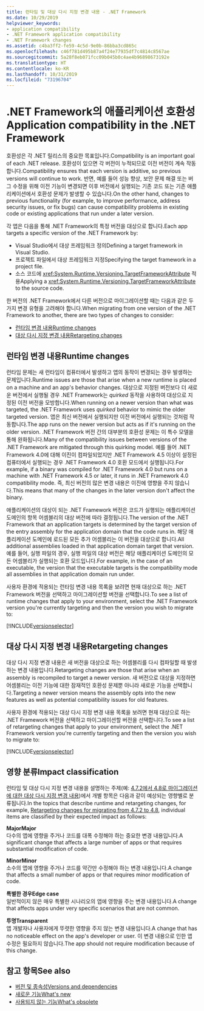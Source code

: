 ```yaml
---
title: 런타임 및 대상 다시 지정 변경 내용 - .NET Framework
ms.date: 10/29/2019
helpviewer_keywords:
- application compatibility
- .NET Framework application compatibility
- .NET Framework changes
ms.assetid: c4ba3ff2-fe59-4c5d-9e0b-86bba3cd865c
ms.openlocfilehash: c46f781d495b87a4f24e77935df7c4814c8567ae
ms.sourcegitcommit: 5a28f8eb071fcc09b045b0c4ae4b96898673192e
ms.translationtype: HT
ms.contentlocale: ko-KR
ms.lasthandoff: 10/31/2019
ms.locfileid: "73196704"
---
```

# <a name="application-compatibility-in-the-net-framework"></a><span data-ttu-id="15c1c-102">.NET Framework의 애플리케이션 호환성</span><span class="sxs-lookup"><span data-stu-id="15c1c-102">Application compatibility in the .NET Framework</span></span>

<span data-ttu-id="15c1c-103">호환성은 각 .NET 릴리스의 중요한 목표입니다.</span><span class="sxs-lookup"><span data-stu-id="15c1c-103">Compatibility is an important goal of each .NET release.</span></span> <span data-ttu-id="15c1c-104">호환성이 있으면 각 버전이 누적되므로 이전 버전이 계속 작동합니다.</span><span class="sxs-lookup"><span data-stu-id="15c1c-104">Compatibility ensures that each version is additive, so previous versions will continue to work.</span></span> <span data-ttu-id="15c1c-105">반면, 예를 들어 성능 향상, 보안 문제 해결 또는 버그 수정을 위해 이전 기능이 변경되면 이후 버전에서 실행되는 기존 코드 또는 기존 애플리케이션에서 호환성 문제가 발생할 수 있습니다.</span><span class="sxs-lookup"><span data-stu-id="15c1c-105">On the other hand, changes to previous functionality (for example, to improve performance, address security issues, or fix bugs) can cause compatibility problems in existing code or existing applications that run under a later version.</span></span>

<span data-ttu-id="15c1c-106">각 앱은 다음을 통해 .NET Framework의 특정 버전을 대상으로 합니다.</span><span class="sxs-lookup"><span data-stu-id="15c1c-106">Each app targets a specific version of the .NET Framework by:</span></span>

- <span data-ttu-id="15c1c-107">Visual Studio에서 대상 프레임워크 정의</span><span class="sxs-lookup"><span data-stu-id="15c1c-107">Defining a target framework in Visual Studio.</span></span>
- <span data-ttu-id="15c1c-108">프로젝트 파일에서 대상 프레임워크 지정</span><span class="sxs-lookup"><span data-stu-id="15c1c-108">Specifying the target framework in a project file.</span></span>
- <span data-ttu-id="15c1c-109">소스 코드에 <xref:System.Runtime.Versioning.TargetFrameworkAttribute> 적용</span><span class="sxs-lookup"><span data-stu-id="15c1c-109">Applying a <xref:System.Runtime.Versioning.TargetFrameworkAttribute> to the source code.</span></span>

<span data-ttu-id="15c1c-110">한 버전의 .NET Framework에서 다른 버전으로 마이그레이션할 때는 다음과 같은 두 가지 변경 유형을 고려해야 합니다.</span><span class="sxs-lookup"><span data-stu-id="15c1c-110">When migrating from one version of the .NET Framework to another, there are two types of changes to consider:</span></span>

- [<span data-ttu-id="15c1c-111">런타임 변경 내용</span><span class="sxs-lookup"><span data-stu-id="15c1c-111">Runtime changes</span></span>](#runtime-changes)
- [<span data-ttu-id="15c1c-112">대상 다시 지정 변경 내용</span><span class="sxs-lookup"><span data-stu-id="15c1c-112">Retargeting changes</span></span>](#retargeting-changes)

## <a name="runtime-changes"></a><span data-ttu-id="15c1c-113">런타임 변경 내용</span><span class="sxs-lookup"><span data-stu-id="15c1c-113">Runtime changes</span></span>

<span data-ttu-id="15c1c-114">런타임 문제는 새 런타임이 컴퓨터에서 발생하고 앱의 동작이 변경되는 경우 발생하는 문제입니다.</span><span class="sxs-lookup"><span data-stu-id="15c1c-114">Runtime issues are those that arise when a new runtime is placed on a machine and an app's behavior changes.</span></span> <span data-ttu-id="15c1c-115">대상으로 지정된 버전보다 더 새로운 버전에서 실행될 경우 .NET Framework는 *quirked* 동작을 사용하여 대상으로 지정된 이전 버전을 모방합니다.</span><span class="sxs-lookup"><span data-stu-id="15c1c-115">When running on a newer version than what was targeted, the .NET Framework uses *quirked* behavior to mimic the older targeted version.</span></span> <span data-ttu-id="15c1c-116">앱은 최신 버전에서 실행되지만 이전 버전에서 실행되는 것처럼 작동합니다.</span><span class="sxs-lookup"><span data-stu-id="15c1c-116">The app runs on the newer version but acts as if it's running on the older version.</span></span> <span data-ttu-id="15c1c-117">.NET Framework 버전 간의 대부분의 호환성 문제는 이 특수 모델을 통해 완화됩니다.</span><span class="sxs-lookup"><span data-stu-id="15c1c-117">Many of the compatibility issues between versions of the .NET Framework are mitigated through this quirking model.</span></span> <span data-ttu-id="15c1c-118">예를 들어 .NET Framework 4.0에 대해 이진이 컴파일되었지만 .NET Framework 4.5 이상이 설정된 컴퓨터에서 실행되는 경우 .NET Framework 4.0 호환 모드에서 실행됩니다.</span><span class="sxs-lookup"><span data-stu-id="15c1c-118">For example, if a binary was compiled for .NET Framework 4.0 but runs on a machine with .NET Framework 4.5 or later, it runs in .NET Framework 4.0 compatibility mode.</span></span> <span data-ttu-id="15c1c-119">즉, 최신 버전의 많은 변경 내용은 이진에 영향을 주지 않습니다.</span><span class="sxs-lookup"><span data-stu-id="15c1c-119">This means that many of the changes in the later version don't affect the binary.</span></span>

<span data-ttu-id="15c1c-120">애플리케이션의 대상이 되는 .NET Framework 버전은 코드가 실행되는 애플리케이션 도메인의 항목 어셈블리의 대상 버전에 따라 결정됩니다.</span><span class="sxs-lookup"><span data-stu-id="15c1c-120">The version of the .NET Framework that an application targets is determined by the target version of the entry assembly for the application domain that the code runs in.</span></span> <span data-ttu-id="15c1c-121">해당 애플리케이션 도메인에 로드된 모든 추가 어셈블리는 이 버전을 대상으로 합니다.</span><span class="sxs-lookup"><span data-stu-id="15c1c-121">All additional assemblies loaded in that application domain target that version.</span></span> <span data-ttu-id="15c1c-122">예를 들어, 실행 파일의 경우, 실행 파일의 대상 버전은 해당 애플리케이션 도메인의 모든 어셈블리가 실행되는 호환 모드입니다.</span><span class="sxs-lookup"><span data-stu-id="15c1c-122">For example, in the case of an executable, the version that the executable targets is the compatibility mode all assemblies in that application domain run under.</span></span>

<span data-ttu-id="15c1c-123">사용자 환경에 적용되는 런타임 변경 내용 목록을 보려면 현재 대상으로 하는 .NET Framework 버전을 선택하고 마이그레이션할 버전을 선택합니다.</span><span class="sxs-lookup"><span data-stu-id="15c1c-123">To see a list of runtime changes that apply to your environment, select the .NET Framework version you're currently targeting and then the version you wish to migrate to:</span></span>

[!INCLUDE[versionselector](../../../includes/migration-guide/runtime/versionselector.md)]

## <a name="retargeting-changes"></a><span data-ttu-id="15c1c-124">대상 다시 지정 변경 내용</span><span class="sxs-lookup"><span data-stu-id="15c1c-124">Retargeting changes</span></span>

<span data-ttu-id="15c1c-125">대상 다시 지정 변경 내용은 새 버전을 대상으로 하는 어셈블리를 다시 컴파일할 때 발생하는 변경 내용입니다.</span><span class="sxs-lookup"><span data-stu-id="15c1c-125">Retargeting changes are those that arise when an assembly is recompiled to target a newer version.</span></span> <span data-ttu-id="15c1c-126">새 버전으로 대상을 지정하면 어셈블리는 이전 기능에 대한 잠재적인 호환성 문제뿐 아니라 새로운 기능을 선택합니다.</span><span class="sxs-lookup"><span data-stu-id="15c1c-126">Targeting a newer version means the assembly opts into the new features as well as potential compatibility issues for old features.</span></span>

<span data-ttu-id="15c1c-127">사용자 환경에 적용되는 대상 다시 지정 변경 내용 목록을 보려면 현재 대상으로 하는 .NET Framework 버전을 선택하고 마이그레이션할 버전을 선택합니다.</span><span class="sxs-lookup"><span data-stu-id="15c1c-127">To see a list of retargeting changes that apply to your environment, select the .NET Framework version you're currently targeting and then the version you wish to migrate to:</span></span>

[!INCLUDE[versionselector](../../../includes/migration-guide/retargeting/versionselector.md)]

## <a name="impact-classification"></a><span data-ttu-id="15c1c-128">영향 분류</span><span class="sxs-lookup"><span data-stu-id="15c1c-128">Impact classification</span></span>

<span data-ttu-id="15c1c-129">런타임 및 대상 다시 지정 변경 내용을 설명하는 주제(예: [4.7.2에서 4.8로 마이그레이션에 대한 대상 다시 지정 변경 내용](retargeting/4.7.2-4.8.md))에서 개별 항목은 다음과 같이 예상되는 영향별로 분류됩니다.</span><span class="sxs-lookup"><span data-stu-id="15c1c-129">In the topics that describe runtime and retargeting changes, for example, [Retargeting changes for migrating from 4.7.2 to 4.8](retargeting/4.7.2-4.8.md), individual items are classified by their expected impact as follows:</span></span>

<span data-ttu-id="15c1c-130">**Major**</span><span class="sxs-lookup"><span data-stu-id="15c1c-130">**Major**</span></span>\
<span data-ttu-id="15c1c-131">다수의 앱에 영향을 주거나 코드를 대폭 수정해야 하는 중요한 변경 내용입니다.</span><span class="sxs-lookup"><span data-stu-id="15c1c-131">A significant change that affects a large number of apps or that requires substantial modification of code.</span></span>

<span data-ttu-id="15c1c-132">**Minor**</span><span class="sxs-lookup"><span data-stu-id="15c1c-132">**Minor**</span></span>\
<span data-ttu-id="15c1c-133">소수의 앱에 영향을 주거나 코드를 약간만 수정해야 하는 변경 내용입니다.</span><span class="sxs-lookup"><span data-stu-id="15c1c-133">A change that affects a small number of apps or that requires minor modification of code.</span></span>

<span data-ttu-id="15c1c-134">**특별한 경우**</span><span class="sxs-lookup"><span data-stu-id="15c1c-134">**Edge case**</span></span>\
<span data-ttu-id="15c1c-135">일반적이지 않은 매우 특별한 시나리오의 앱에 영향을 주는 변경 내용입니다.</span><span class="sxs-lookup"><span data-stu-id="15c1c-135">A change that affects apps under very specific scenarios that are not common.</span></span>

<span data-ttu-id="15c1c-136">**투명**</span><span class="sxs-lookup"><span data-stu-id="15c1c-136">**Transparent**</span></span>\
<span data-ttu-id="15c1c-137">앱 개발자나 사용자에게 뚜렷한 영향을 주지 않는 변경 내용입니다.</span><span class="sxs-lookup"><span data-stu-id="15c1c-137">A change that has no noticeable effect on the app's developer or user.</span></span> <span data-ttu-id="15c1c-138">이 변경 내용으로 인한 앱 수정은 필요하지 않습니다.</span><span class="sxs-lookup"><span data-stu-id="15c1c-138">The app should not require modification because of this change.</span></span>

## <a name="see-also"></a><span data-ttu-id="15c1c-139">참고 항목</span><span class="sxs-lookup"><span data-stu-id="15c1c-139">See also</span></span>

- [<span data-ttu-id="15c1c-140">버전 및 종속성</span><span class="sxs-lookup"><span data-stu-id="15c1c-140">Versions and dependencies</span></span>](versions-and-dependencies.md)
- [<span data-ttu-id="15c1c-141">새로운 기능</span><span class="sxs-lookup"><span data-stu-id="15c1c-141">What's new</span></span>](../whats-new/index.md)
- [<span data-ttu-id="15c1c-142">사용되지 않는 기능</span><span class="sxs-lookup"><span data-stu-id="15c1c-142">What's obsolete</span></span>](../whats-new/whats-obsolete.md)
